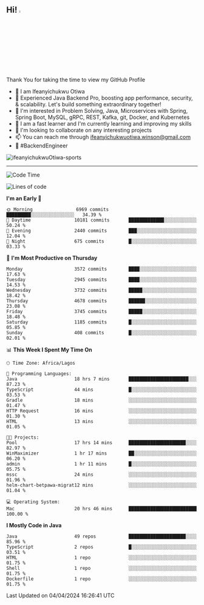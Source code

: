 <!-- BLOG-POST-LIST:START --><!-- BLOG-POST-LIST:END -->

## Hi! <img src="https://media.giphy.com/media/hvRJCLFzcasrR4ia7z/giphy.gif" width="4%"> 

Thank You for taking the time to view my GitHub Profile

- 👋 I am Ifeanyichukwu Otiwa
- 🚀 Experienced Java Backend Pro, boosting app performance, security, & scalability. Let's build something extraordinary together!
- 👀 I'm interested in Problem Solving, Java, Microservices with Spring, Spring Boot, MySQL, gRPC, REST, Kafka, git, Docker, and Kubernetes
- 🌱 I am a fast learner and I'm currently learning and improving my skills
- 💞️ I'm looking to collaborate on any interesting projects
- 📫 You can reach me through ifeanyichukwuotiwa.winson@gmail.com
- 🚀 #BackendEngineer

<p align="left" marginTop="10px"> <img src="https://komarev.com/ghpvc/?username=ifeanyichukwuOtiwa-sports&label=Profile%20views&color=0e75b6&style=for-the-badge" alt="ifeanyichukwuOtiwa-sports" /> </p>

***

<!--START_SECTION:waka-->
![Code Time](http://img.shields.io/badge/Code%20Time-2%2C374%20hrs%2033%20mins-blue)

![Lines of code](https://img.shields.io/badge/From%20Hello%20World%20I%27ve%20Written-4.7%20million%20lines%20of%20code-blue)

**I'm an Early 🐤** 

```text
🌞 Morning                6969 commits        █████████░░░░░░░░░░░░░░░░   34.39 % 
🌆 Daytime                10181 commits       █████████████░░░░░░░░░░░░   50.24 % 
🌃 Evening                2440 commits        ███░░░░░░░░░░░░░░░░░░░░░░   12.04 % 
🌙 Night                  675 commits         █░░░░░░░░░░░░░░░░░░░░░░░░   03.33 % 
```
📅 **I'm Most Productive on Thursday** 

```text
Monday                   3572 commits        ████░░░░░░░░░░░░░░░░░░░░░   17.63 % 
Tuesday                  2945 commits        ████░░░░░░░░░░░░░░░░░░░░░   14.53 % 
Wednesday                3732 commits        █████░░░░░░░░░░░░░░░░░░░░   18.42 % 
Thursday                 4678 commits        ██████░░░░░░░░░░░░░░░░░░░   23.08 % 
Friday                   3745 commits        █████░░░░░░░░░░░░░░░░░░░░   18.48 % 
Saturday                 1185 commits        █░░░░░░░░░░░░░░░░░░░░░░░░   05.85 % 
Sunday                   408 commits         █░░░░░░░░░░░░░░░░░░░░░░░░   02.01 % 
```


📊 **This Week I Spent My Time On** 

```text
🕑︎ Time Zone: Africa/Lagos

💬 Programming Languages: 
Java                     18 hrs 7 mins       ██████████████████████░░░   87.23 % 
TypeScript               44 mins             █░░░░░░░░░░░░░░░░░░░░░░░░   03.53 % 
Gradle                   18 mins             ░░░░░░░░░░░░░░░░░░░░░░░░░   01.47 % 
HTTP Request             16 mins             ░░░░░░░░░░░░░░░░░░░░░░░░░   01.30 % 
HTML                     13 mins             ░░░░░░░░░░░░░░░░░░░░░░░░░   01.05 % 

🐱‍💻 Projects: 
Pool                     17 hrs 14 mins      █████████████████████░░░░   82.97 % 
WinMaximizer             1 hr 17 mins        ██░░░░░░░░░░░░░░░░░░░░░░░   06.20 % 
admin                    1 hr 11 mins        █░░░░░░░░░░░░░░░░░░░░░░░░   05.75 % 
mssc                     24 mins             ░░░░░░░░░░░░░░░░░░░░░░░░░   01.96 % 
helm-chart-betpawa-migrat12 mins             ░░░░░░░░░░░░░░░░░░░░░░░░░   01.04 % 

💻 Operating System: 
Mac                      20 hrs 46 mins      █████████████████████████   100.00 % 
```

**I Mostly Code in Java** 

```text
Java                     49 repos            █████████████████████░░░░   85.96 % 
TypeScript               2 repos             █░░░░░░░░░░░░░░░░░░░░░░░░   03.51 % 
HTML                     1 repo              ░░░░░░░░░░░░░░░░░░░░░░░░░   01.75 % 
Shell                    1 repo              ░░░░░░░░░░░░░░░░░░░░░░░░░   01.75 % 
Dockerfile               1 repo              ░░░░░░░░░░░░░░░░░░░░░░░░░   01.75 % 
```




 Last Updated on 04/04/2024 16:26:41 UTC
<!--END_SECTION:waka-->

<!--
<p align="center">
![trophy](https://github-profile-trophy.vercel.app/?username=ifeanyichukwuOtiwa-sports&theme=onedark) (https://github.com/ryo-ma/github-profile-trophy)
</p>
-->

<!---
ifeanyi-otiwa/ifeanyi-otiwa is a ✨ special ✨ repository because its `README.md` (this file) appears on your GitHub profile.
You can click the Preview link to take a look at your changes.
--->
